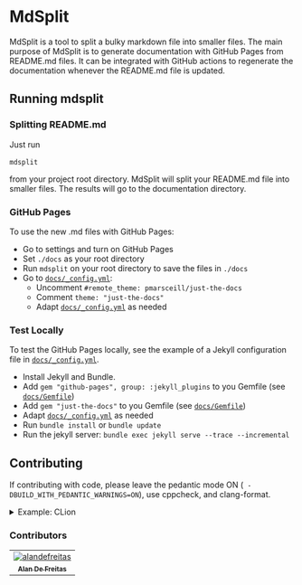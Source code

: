 # MdSplit

MdSplit is a tool to split a bulky markdown file into smaller files. The main purpose of MdSplit is to generate documentation with GitHub Pages from README.md files. It can be integrated with GitHub actions to regenerate the documentation whenever the README.md file is updated. 

<!-- https://gist.github.com/jbroadway/2836900 -->
<!-- START doctoc generated TOC please keep comment here to allow auto update -->
<!-- DON'T EDIT THIS SECTION, INSTEAD RE-RUN doctoc TO UPDATE -->
<!-- END doctoc generated TOC please keep comment here to allow auto update -->

## Running mdsplit

### Splitting README.md

Just run 

```
mdsplit
```

from your project root directory. MdSplit will split your README.md file into smaller files. The results will go to the documentation directory.

### GitHub Pages

To use the new .md files with GitHub Pages:

* Go to settings and turn on GitHub Pages
* Set `./docs` as your root directory
* Run `mdsplit` on your root directory to save the files in `./docs`
* Go to [`docs/_config.yml`](docs/_config.yml):
    * Uncomment `#remote_theme: pmarsceill/just-the-docs`
    * Comment `theme: "just-the-docs"`
    * Adapt [`docs/_config.yml`](docs/_config.yml) as needed

### Test Locally

To test the GitHub Pages locally, see the example of a Jekyll configuration file in [`docs/_config.yml`](docs/_config.yml).
 
 * Install Jekyll and Bundle.
 * Add `gem "github-pages", group: :jekyll_plugins` to you Gemfile (see [`docs/Gemfile`](docs/Gemfile))
 * Add `gem "just-the-docs"` to you Gemfile (see [`docs/Gemfile`](docs/Gemfile))
 * Adapt [`docs/_config.yml`](docs/_config.yml) as needed
 * Run `bundle install` or `bundle update`
 * Run the jekyll server: `bundle exec jekyll serve --trace --incremental`

## Contributing

If contributing with code, please leave the pedantic mode ON (` -DBUILD_WITH_PEDANTIC_WARNINGS=ON`), use cppcheck, and clang-format.

<details markdown="1">
    <summary>Example: CLion</summary>
    
![CLion Settings with Pedantic Mode](./docs/images/pedantic_clion.png)
    
</details>

### Contributors

<!-- readme: collaborators,contributors -start --> 
<table>
<tr>
    <td align="center">
        <a href="https://github.com/alandefreitas">
            <img src="https://avatars0.githubusercontent.com/u/5369819?v=4" width="100;" alt="alandefreitas"/>
            <br />
            <sub><b>Alan De Freitas</b></sub>
        </a>
    </td></tr>
</table>
<!-- readme: collaborators,contributors -end -->
